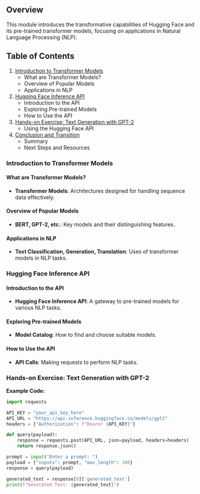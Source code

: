 ## Overview
This module introduces the transformative capabilities of Hugging Face and its pre-trained transformer models, focusing on applications in Natural Language Processing (NLP).

## Table of Contents
1. [Introduction to Transformer Models](#introduction-to-transformer-models)
   - What are Transformer Models?
   - Overview of Popular Models
   - Applications in NLP
2. [Hugging Face Inference API](#hugging-face-inference-api)
   - Introduction to the API
   - Exploring Pre-trained Models
   - How to Use the API
3. [Hands-on Exercise: Text Generation with GPT-2](#hands-on-exercise-text-generation-with-gpt-2)
   - Using the Hugging Face API
4. [Conclusion and Transition](#conclusion-and-transition)
   - Summary
   - Next Steps and Resources

### Introduction to Transformer Models

#### What are Transformer Models?
- **Transformer Models**: Architectures designed for handling sequence data effectively.

#### Overview of Popular Models
- **BERT, GPT-2, etc.**: Key models and their distinguishing features.

#### Applications in NLP
- **Text Classification, Generation, Translation**: Uses of transformer models in NLP tasks.

### Hugging Face Inference API

#### Introduction to the API
- **Hugging Face Inference API**: A gateway to pre-trained models for various NLP tasks.

#### Exploring Pre-trained Models
- **Model Catalog**: How to find and choose suitable models.

#### How to Use the API
- **API Calls**: Making requests to perform NLP tasks.

### Hands-on Exercise: Text Generation with GPT-2

**Example Code:**
```python
import requests

API_KEY = "your_api_key_here"
API_URL = "https://api-inference.huggingface.co/models/gpt2"
headers = {"Authorization": f"Bearer {API_KEY}"}

def query(payload):
    response = requests.post(API_URL, json=payload, headers=headers)
    return response.json()

prompt = input("Enter a prompt: ")
payload = {"inputs": prompt, "max_length": 100}
response = query(payload)

generated_text = response[0]['generated_text']
print(f"Generated Text: {generated_text}")
